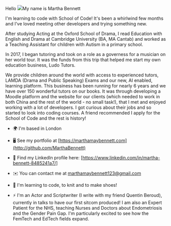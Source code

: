 Hello ![](https://user-images.githubusercontent.com/18350557/176309783-0785949b-9127-417c-8b55-ab5a4333674e.gif)My name is Martha Bennett  

I'm learning to code with School of Code! It's been a whirlwind few months and I've loved meeting other developers and trying something new. 

After studying Acting at the Oxford School of Drama, I read Education with English and Drama at Cambridge University (BA, MA Cantab) and worked as a Teaching Assistant for children with Autism in a primary school. 

In 2017, I began tutoring and took on a role as a governess for a musician on her world tour. It was the funds from this trip that helped me start my own education business, Ludo Tutors. 

We provide children around the world with access to experienced tutors, LAMDA (Drama and Public Speaking) Exams and our new, AI enabled, learning platform. This business has been running for nearly 6 years and we have over 150 wonderful tutors on our books. It was through developing a Moodle platform and the website for our clients (which needed to work in both China and the rest of the world - no small task!), that I met and enjoyed working with a lot of developers. I got curious about their jobs and so started to look into coding courses. A friend recommended I apply for the School of Code and the rest is history!  

* 🌍  I'm based in London 

* 🖥️  See my portfolio at [https://marthamaybennett.com](http://github.com/MarthaBennett) 

* 📝  Find my LinkedIn profile here: [https://www.linkedin.com/in/martha-bennett-8485241a7/]

* ✉️  You can contact me at [marthamaybennett123@gmail.com](mailto:marthamaybennett123@gmail.com) 

* 🧠  I'm learning to code, to knit and to make shoes! 

* ⚡   I'm an Actor and Scriptwriter (I write with my friend Quentin Beroud), currently in talks to have our first sitcom produced! I am also an Expert Patient for the NHS, teaching Nurses and Doctors about Endometriosis and the Gender Pain Gap. I'm particularly excited to see how the FemTech and EdTech fields expand.


